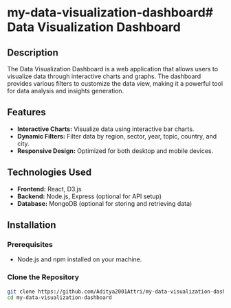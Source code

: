# my-data-visualization-dashboard#          Data Visualization Dashboard

## Description

The Data Visualization Dashboard is a web application that allows users to visualize data through interactive charts and graphs. The dashboard provides various filters to customize the data view, making it a powerful tool for data analysis and insights generation.

## Features

- **Interactive Charts:** Visualize data using interactive bar charts.
- **Dynamic Filters:** Filter data by region, sector, year, topic, country, and city.
- **Responsive Design:** Optimized for both desktop and mobile devices.

## Technologies Used

- **Frontend:** React, D3.js
- **Backend:** Node.js, Express (optional for API setup)
- **Database:** MongoDB (optional for storing and retrieving data)

## Installation

### Prerequisites

- Node.js and npm installed on your machine.

### Clone the Repository

```bash
git clone https://github.com/Aditya2001Attri/my-data-visualization-dashboard.git
cd my-data-visualization-dashboard
